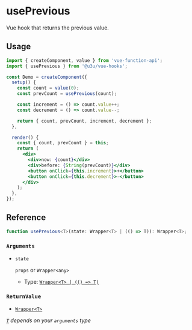 # usePrevious

Vue hook that returns the previous value.

## Usage

```jsx {7,12,16}
import { createComponent, value } from 'vue-function-api';
import { usePrevious } from '@u3u/vue-hooks';

const Demo = createComponent({
  setup() {
    const count = value(0);
    const prevCount = usePrevious(count);

    const increment = () => count.value++;
    const decrement = () => count.value--;

    return { count, prevCount, increment, decrement };
  },

  render() {
    const { count, prevCount } = this;
    return (
      <div>
        <div>now: {count}</div>
        <div>before: {String(prevCount)}</div>
        <button onClick={this.increment}>+</button>
        <button onClick={this.decrement}>-</button>
      </div>
    );
  },
});
```

## Reference

```typescript
function usePrevious<T>(state: Wrapper<T> | (() => T)): Wrapper<T>;
```

### `Arguments`

- `state`

  `props` or `Wrapper<any>`

  - Type: [`Wrapper<T> | (() => T)`](https://github.com/vuejs/vue-function-api/blob/1d532fe684e2343973ae46fc3ef93e497e6514b1/src/wrappers/index.ts#L5-L7)

### `ReturnValue`

- [`Wrapper<T>`](https://github.com/vuejs/vue-function-api/blob/1d532fe684e2343973ae46fc3ef93e497e6514b1/src/wrappers/index.ts#L5-L7)

_[`T`](https://www.typescriptlang.org/docs/handbook/generics.html) depends on your `arguments` type_
